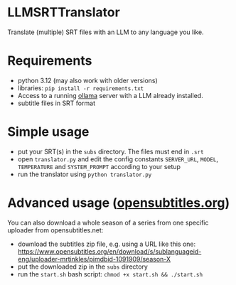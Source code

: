 # LLMSRTTranslator
Translate (multiple) SRT files with an LLM to any language you like.

# Requirements
- python 3.12 (may also work with older versions)
- libraries: `pip install -r requirements.txt`
- Access to a running [ollama](https://ollama.com/) server with a LLM already installed.
- subtitle files in SRT format

# Simple usage
- put your SRT(s) in the `subs` directory. The files must end in `.srt`
- open `translator.py` and edit the config constants `SERVER_URL`, `MODEL`, `TEMPERATURE` and `SYSTEM_PROMPT` according to your setup
- run the translator using `python translator.py`

# Advanced usage ([opensubtitles.org](https://www.opensubtitles.org/))
You can also download a whole season of a series from one specific uploader from opensubtitles.net:
- download the subtitles zip file, e.g. using a URL like this one: https://www.opensubtitles.org/en/download/s/sublanguageid-eng/uploader-mrtinkles/pimdbid-1091909/season-X
- put the downloaded zip in the `subs` directory
- run the `start.sh` bash script: `chmod +x start.sh && ./start.sh`
